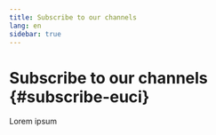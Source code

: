 ```yaml
---
title: Subscribe to our channels
lang: en
sidebar: true
---
```


# Subscribe to our channels {#subscribe-euci}

Lorem ipsum
